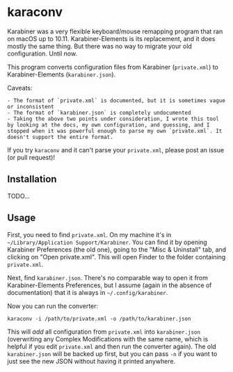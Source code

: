 # karaconv

Karabiner was a very flexible keyboard/mouse remapping program that ran on macOS up to 10.11. Karabiner-Elements is its replacement, and it does mostly the same thing. But there was no way to migrate your old configuration. Until now.

This program converts configuration files from Karabiner (`private.xml`) to Karabiner-Elements (`karabiner.json`).

Caveats:

    - The format of `private.xml` is documented, but it is sometimes vague or inconsistent
    - The format of `karabiner.json` is completely undocumented
    - Taking the above two points under consideration, I wrote this tool by looking at the docs, my own configuration, and guessing, and I stopped when it was powerful enough to parse my own `private.xml`. It doesn't support the entire format.

If you try `karaconv` and it can't parse your `private.xml`, please post an issue (or pull request)!

## Installation

TODO...

## Usage

First, you need to find `private.xml`. On my machine it's in `~/Library/Application Support/Karabiner`. You can find it by opening Karabiner Preferences (the old one), going to the "Misc & Uninstall" tab, and clicking on "Open private.xml". This will open Finder to the folder containing `private.xml`.

Next, find `karabiner.json`. There's no comparable way to open it from Karabiner-Elements Preferences, but I assume (again in the absence of documentation) that it is always in `~/.config/karabiner`.

Now you can run the converter:

```
karaconv -i /path/to/private.xml -o /path/to/karabiner.json
```

This will *add* all configuration from `private.xml` into `karabiner.json` (overwriting any Complex Modifications with the same name, which is helpful if you edit `private.xml` and then run the converter again). The old `karabiner.json` will be backed up first, but you can pass `-n` if you want to just see the new JSON without having it printed anywhere.

